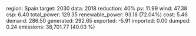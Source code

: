 region: Spain
target: 2030
data: 2018
reduction: 40%
pv: 11.99
wind: 47.38
csp: 6.40
total_power: 129.35
renewable_power: 93.18 (72.04%)
cost: 5.46
demand: 286.50
generated: 292.65
exported: -5.91
imported: 0.00
dumped: 0.24
emissions: 38,701.77 (40.03 %)
